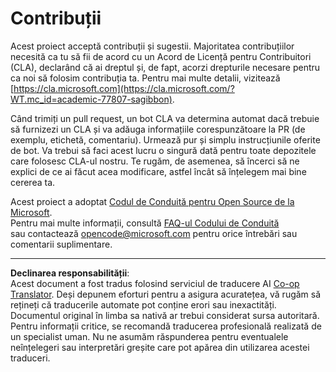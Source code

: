 <!--
CO_OP_TRANSLATOR_METADATA:
{
  "original_hash": "777400e9f0336c7ee2f9a1200a88478f",
  "translation_date": "2025-08-28T07:28:58+00:00",
  "source_file": "CONTRIBUTING.md",
  "language_code": "ro"
}
-->
# Contribuții

Acest proiect acceptă contribuții și sugestii. Majoritatea contribuțiilor necesită ca tu să fii de acord cu un Acord de Licență pentru Contribuitori (CLA), declarând că ai dreptul și, de fapt, acorzi drepturile necesare pentru ca noi să folosim contribuția ta. Pentru mai multe detalii, vizitează [https://cla.microsoft.com](https://cla.microsoft.com/?WT.mc_id=academic-77807-sagibbon).

Când trimiți un pull request, un bot CLA va determina automat dacă trebuie să furnizezi un CLA și va adăuga informațiile corespunzătoare la PR (de exemplu, etichetă, comentariu). Urmează pur și simplu instrucțiunile oferite de bot. Va trebui să faci acest lucru o singură dată pentru toate depozitele care folosesc CLA-ul nostru. Te rugăm, de asemenea, să încerci să ne explici de ce ai făcut acea modificare, astfel încât să înțelegem mai bine cererea ta.

Acest proiect a adoptat [Codul de Conduită pentru Open Source de la Microsoft](https://opensource.microsoft.com/codeofconduct/?WT.mc_id=academic-77807-sagibbon).  
Pentru mai multe informații, consultă [FAQ-ul Codului de Conduită](https://opensource.microsoft.com/codeofconduct/faq/?WT.mc_id=academic-77807-sagibbon)  
sau contactează [opencode@microsoft.com](mailto:opencode@microsoft.com) pentru orice întrebări sau comentarii suplimentare.

---

**Declinarea responsabilității**:  
Acest document a fost tradus folosind serviciul de traducere AI [Co-op Translator](https://github.com/Azure/co-op-translator). Deși depunem eforturi pentru a asigura acuratețea, vă rugăm să rețineți că traducerile automate pot conține erori sau inexactități. Documentul original în limba sa nativă ar trebui considerat sursa autoritară. Pentru informații critice, se recomandă traducerea profesională realizată de un specialist uman. Nu ne asumăm răspunderea pentru eventualele neînțelegeri sau interpretări greșite care pot apărea din utilizarea acestei traduceri.